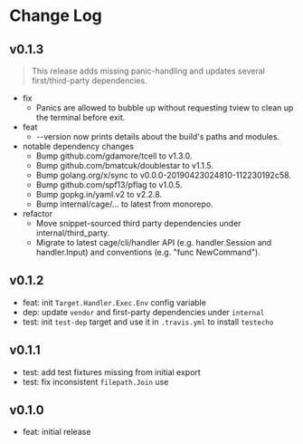 # Change Log

## v0.1.3

> This release adds missing panic-handling and updates several first/third-party dependencies.

- fix
  - Panics are allowed to bubble up without requesting tview to clean up the terminal before exit.
- feat
  - --version now prints details about the build's paths and modules.
- notable dependency changes
  - Bump github.com/gdamore/tcell to v1.3.0.
  - Bump github.com/bmatcuk/doublestar to v1.1.5.
  - Bump golang.org/x/sync to v0.0.0-20190423024810-112230192c58.
  - Bump github.com/spf13/pflag to v1.0.5.
  - Bump gopkg.in/yaml.v2 to v2.2.8.
  - Bump internal/cage/... to latest from monorepo.
- refactor
  - Move snippet-sourced third party dependencies under internal/third_party.
  - Migrate to latest cage/cli/handler API (e.g. handler.Session and handler.Input) and conventions (e.g. "func NewCommand").

## v0.1.2

- feat: init `Target.Handler.Exec.Env` config variable
- dep: update `vendor` and first-party dependencies under `internal`
- test: init `test-dep` target and use it in `.travis.yml` to install `testecho`

## v0.1.1

- test: add test fixtures missing from initial export
- test: fix inconsistent `filepath.Join` use

## v0.1.0

- feat: initial release
